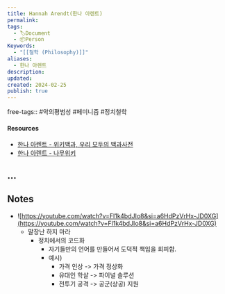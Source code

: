 ```yaml
---
title: Hannah Arendt(한나 아렌트)
permalink: 
tags:
  - 🏷️Document
  - 📦Person
Keywords:
  - "[[철학 (Philosophy)]]"
aliases:
  - 한나 아렌트
description: 
updated: 
created: 2024-02-25
publish: true
---
```

free-tags:: #악의평범성 #페미니즘 #정치철학 

#### Resources
- [한나 아렌트 - 위키백과, 우리 모두의 백과사전](https://ko.wikipedia.org/wiki/%ED%95%9C%EB%82%98_%EC%95%84%EB%A0%8C%ED%8A%B8)
- [한나 아렌트 - 나무위키](https://namu.wiki/w/%ED%95%9C%EB%82%98%20%EC%95%84%EB%A0%8C%ED%8A%B8)
## ...

## Notes
- ![https://youtube.com/watch?v=Fl1k4bdJIo8&si=a6HdPzVrHx-JD0XG](https://youtube.com/watch?v=Fl1k4bdJIo8&si=a6HdPzVrHx-JD0XG)
	- 말장난 하지 마라
		- 정치에서의 코드화
			- 자기들만의 언어를 만들어서 도덕적 책임을 회피함.
			- 예시)
				- 가격 인상 -> 가격 정상화
				- 유대인 학살 -> 파이널 솔루션
				- 전투기 공격 -> 공군(상공) 지원